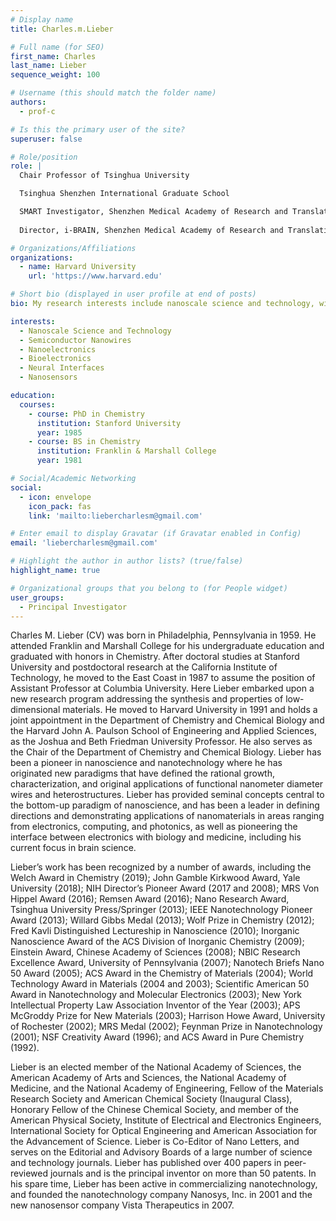 ```yaml
---
# Display name
title: Charles.m.Lieber

# Full name (for SEO)
first_name: Charles
last_name: Lieber
sequence_weight: 100

# Username (this should match the folder name)
authors:
  - prof-c

# Is this the primary user of the site?
superuser: false

# Role/position
role: |
  Chair Professor of Tsinghua University

  Tsinghua Shenzhen International Graduate School

  SMART Investigator, Shenzhen Medical Academy of Research and Translation
  
  Director, i-BRAIN, Shenzhen Medical Academy of Research and Translation

# Organizations/Affiliations
organizations:
  - name: Harvard University
    url: 'https://www.harvard.edu'

# Short bio (displayed in user profile at end of posts)
bio: My research interests include nanoscale science and technology, with a focus on semiconductor nanowires, nanoelectronics, and bioelectronics.

interests:
  - Nanoscale Science and Technology
  - Semiconductor Nanowires
  - Nanoelectronics
  - Bioelectronics
  - Neural Interfaces
  - Nanosensors

education:
  courses:
    - course: PhD in Chemistry
      institution: Stanford University
      year: 1985
    - course: BS in Chemistry
      institution: Franklin & Marshall College
      year: 1981

# Social/Academic Networking
social:
  - icon: envelope
    icon_pack: fas
    link: 'mailto:liebercharlesm@gmail.com'

# Enter email to display Gravatar (if Gravatar enabled in Config)
email: 'liebercharlesm@gmail.com'

# Highlight the author in author lists? (true/false)
highlight_name: true

# Organizational groups that you belong to (for People widget)
user_groups:
  - Principal Investigator
---
```


Charles M. Lieber (CV) was born in Philadelphia, Pennsylvania in 1959. He attended Franklin and Marshall College for his undergraduate education and graduated with honors in Chemistry. After doctoral studies at Stanford University and postdoctoral research at the California Institute of Technology, he moved to the East Coast in 1987 to assume the position of Assistant Professor at Columbia University. Here Lieber embarked upon a new research program addressing the synthesis and properties of low-dimensional materials. He moved to Harvard University in 1991 and holds a joint appointment in the Department of Chemistry and Chemical Biology and the Harvard John A. Paulson School of Engineering and Applied Sciences, as the Joshua and Beth Friedman University Professor. He also serves as the Chair of the Department of Chemistry and Chemical Biology. Lieber has been a pioneer in nanoscience and nanotechnology where he has originated new paradigms that have defined the rational growth, characterization, and original applications of functional nanometer diameter wires and heterostructures. Lieber has provided seminal concepts central to the bottom-up paradigm of nanoscience, and has been a leader in defining directions and demonstrating applications of nanomaterials in areas ranging from electronics, computing, and photonics, as well as pioneering the interface between electronics with biology and medicine, including his current focus in brain science. 

Lieber’s work has been recognized by a number of awards, including the Welch Award in Chemistry (2019); John Gamble Kirkwood Award, Yale University (2018); NIH Director’s Pioneer Award (2017 and 2008); MRS Von Hippel Award (2016); Remsen Award (2016); Nano Research Award, Tsinghua University Press/Springer (2013); IEEE Nanotechnology Pioneer Award (2013); Willard Gibbs Medal (2013); Wolf Prize in Chemistry (2012); Fred Kavli Distinguished Lectureship in Nanoscience (2010); Inorganic Nanoscience Award of the ACS Division of Inorganic Chemistry (2009); Einstein Award, Chinese Academy of Sciences (2008); NBIC Research Excellence Award, University of Pennsylvania (2007); Nanotech Briefs Nano 50 Award (2005); ACS Award in the Chemistry of Materials (2004); World Technology Award in Materials (2004 and 2003); Scientific American 50 Award in Nanotechnology and Molecular Electronics (2003); New York Intellectual Property Law Association Inventor of the Year (2003); APS McGroddy Prize for New Materials (2003); Harrison Howe Award, University of Rochester (2002); MRS Medal (2002); Feynman Prize in Nanotechnology (2001); NSF Creativity Award (1996); and ACS Award in Pure Chemistry (1992). 

Lieber is an elected member of the National Academy of Sciences, the American Academy of Arts and Sciences, the National Academy of Medicine, and the National Academy of Engineering, Fellow of the Materials Research Society and American Chemical Society (Inaugural Class), Honorary Fellow of the Chinese Chemical Society, and member of the American Physical Society, Institute of Electrical and Electronics Engineers, International Society for Optical Engineering and American Association for the Advancement of Science. Lieber is Co-Editor of Nano Letters, and serves on the Editorial and Advisory Boards of a large number of science and technology journals. Lieber has published over 400 papers in peer-reviewed journals and is the principal inventor on more than 50 patents. In his spare time, Lieber has been active in commercializing nanotechnology, and founded the nanotechnology company Nanosys, Inc. in 2001 and the new nanosensor company Vista Therapeutics in 2007.